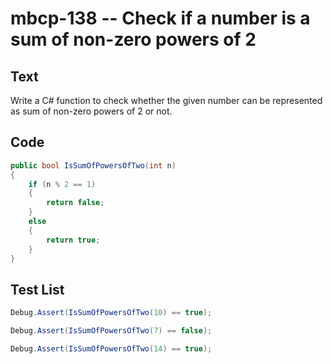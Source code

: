 # mbcp-138 -- Check if a number is a sum of non-zero powers of 2

## Text

Write a C# function to check whether the given number can be represented as sum of non-zero powers of 2 or not.

## Code

```csharp
public bool IsSumOfPowersOfTwo(int n) 
{ 
    if (n % 2 == 1) 
    { 
        return false; 
    } 
    else 
    { 
        return true; 
    } 
}
```

## Test List

```csharp
Debug.Assert(IsSumOfPowersOfTwo(10) == true);
```

```csharp
Debug.Assert(IsSumOfPowersOfTwo(7) == false);
```

```csharp
Debug.Assert(IsSumOfPowersOfTwo(14) == true);
```

